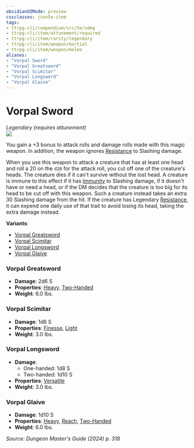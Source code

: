 ```yaml
---
obsidianUIMode: preview
cssclasses: json5e-item
tags:
- ttrpg-cli/compendium/src/5e/xdmg
- ttrpg-cli/item/attunement/required
- ttrpg-cli/item/rarity/legendary
- ttrpg-cli/item/weapon/martial
- ttrpg-cli/item/weapon/melee
aliases: 
- "Vorpal Sword"
- "Vorpal Greatsword"
- "Vorpal Scimitar"
- "Vorpal Longsword"
- "Vorpal Glaive"
---
```

# Vorpal Sword
*Legendary (requires attunement)*  
![](3-Mechanics/CLI/items/img/vorpal-sword.webp#right)


You gain a +3 bonus to attack rolls and damage rolls made with this magic weapon. In addition, the weapon ignores [Resistance](3-Mechanics/CLI/rules/variant-rules/resistance-xphb.md) to Slashing damage.

When you use this weapon to attack a creature that has at least one head and roll a 20 on the `d20` for the attack roll, you cut off one of the creature's heads. The creature dies if it can't survive without the lost head. A creature is immune to this effect if it has [Immunity](3-Mechanics/CLI/rules/variant-rules/immunity-xphb.md) to Slashing damage, if it doesn't have or need a head, or if the DM decides that the creature is too big for its head to be cut off with this weapon. Such a creature instead takes an extra 30 Slashing damage from the hit. If the creature has Legendary [Resistance](3-Mechanics/CLI/rules/variant-rules/resistance-xphb.md), it can expend one daily use of that trait to avoid losing its head, taking the extra damage instead.

**Variants**:
- [Vorpal Greatsword](#Vorpal%20Greatsword)
- [Vorpal Scimitar](#Vorpal%20Scimitar)
- [Vorpal Longsword](#Vorpal%20Longsword)
- [Vorpal Glaive](#Vorpal%20Glaive)

### Vorpal Greatsword

- **Damage**: 2d6 S
- **Properties**: [Heavy](3-Mechanics/CLI/rules/item-properties.md#Heavy), [Two-Handed](3-Mechanics/CLI/rules/item-properties.md#Two-Handed)
- **Weight**: 6.0 lbs.

### Vorpal Scimitar

- **Damage**: 1d6 S
- **Properties**: [Finesse](3-Mechanics/CLI/rules/item-properties.md#Finesse), [Light](3-Mechanics/CLI/rules/item-properties.md#Light)
- **Weight**: 3.0 lbs.

### Vorpal Longsword

- **Damage**:
  - One-handed: 1d8 S
  - Two-handed: 1d10 S
- **Properties**: [Versatile](3-Mechanics/CLI/rules/item-properties.md#Versatile)
- **Weight**: 3.0 lbs.

### Vorpal Glaive

- **Damage**: 1d10 S
- **Properties**: [Heavy](3-Mechanics/CLI/rules/item-properties.md#Heavy), [Reach](3-Mechanics/CLI/rules/item-properties.md#Reach), [Two-Handed](3-Mechanics/CLI/rules/item-properties.md#Two-Handed)
- **Weight**: 6.0 lbs.


*Source: Dungeon Master's Guide (2024) p. 318*